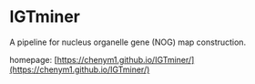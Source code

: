 # IGTminer

A pipeline for nucleus organelle gene (NOG) map construction.

homepage: [https://chenym1.github.io/IGTminer/](https://chenym1.github.io/IGTminer/)
